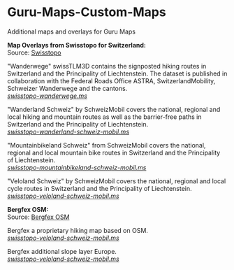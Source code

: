 # Guru-Maps-Custom-Maps
Additional maps and overlays for Guru Maps

**Map Overlays from Swisstopo for Switzerland:**  
Source: [Swisstopo](https://s.geo.admin.ch/vlg9fcsjhqdn)

"Wanderwege" swissTLM3D contains the signposted hiking routes in Switzerland and the Principality of Liechtenstein. The dataset is published in collaboration with the Federal Roads Office ASTRA, SwitzerlandMobility, Schweizer Wanderwege and the cantons.  
[_swisstopo-wanderwege.ms_](/swisstopo-wanderwege.ms)  

"Wanderland Schweiz" by SchweizMobil covers the national, regional and local hiking and mountain routes as well as the barrier-free paths in Switzerland and the Principality of Liechtenstein.  
[_swisstopo-wanderland-schweiz-mobil.ms_](/swisstopo-wanderland-schweiz-mobil.ms)  

"Mountainbikeland Schweiz" from SchweizMobil covers the national, regional and local mountain bike routes in Switzerland and the Principality of Liechtenstein.  
[_swisstopo-mountainbikeland-schweiz-mobil.ms_](/swisstopo-mountainbikeland-schweiz-mobil.ms)  

"Veloland Schweiz" by SchweizMobil covers the national, regional and local cycle routes in Switzerland and the Principality of Liechtenstein.  
[_swisstopo-veloland-schweiz-mobil.ms_](/swisstopo-veloland-schweiz-mobil.ms)  

**Bergfex OSM:**  
Source: [Bergfex OSM](https://tiles.bergfex.at/)

Bergfex a proprietary hiking map based on OSM.  
[_swisstopo-veloland-schweiz-mobil.ms_](/swisstopo-veloland-schweiz-mobil.ms)

Bergfex additional slope layer Europe.  
[_swisstopo-veloland-schweiz-mobil.ms_](/swisstopo-veloland-schweiz-mobil.ms)
